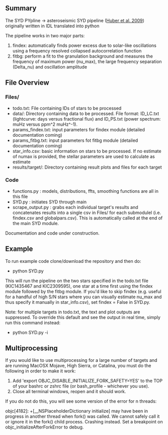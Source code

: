 ## Summary

The SYD PYpline -> asteroseismic SYD pipeline ([Huber et al. 2009](https://ui.adsabs.harvard.edu/abs/2009CoAst.160...74H/abstract)) originally written in IDL translated into python

The pipeline works in two major parts:
1) findex: automatically finds power excess due to solar-like oscillations using a frequency resolved collapsed autocorrelation function
2) fitbg: perform a fit to the granulation background and measures the frequency of maximum power (nu_max), the large frequency separation (Delta_nu) and oscillation amplitude

## File Overview

### Files/
- todo.txt: File containing IDs of stars to be processed 
- data/: Directory containing data to be processed. File format: ID_LC.txt (lightcurve: days versus fractional flux) and ID_PS.txt (power spectrum: muHz versus ppm^2 muHz^-1). 
- params_findex.txt: input parameters for findex module (detailed documentation coming)
- params_fitbg.txt: input parameters fot fitbg module (detailed documentation coming)
- star_info.csv: basic information on stars to be processed. If no estimate of numax is provided, the stellar parameters are used to calculate as estimate
- results/target/: Directory containing result plots and files for each target

### Code
- functions.py : models, distributions, ffts, smoothing functions are all in this file
- SYD.py : initiates SYD through main
- scrape_output.py : grabs each individual target's results and concatenates results into a single csv in Files/ for each submodulel (i.e. findex.csv and globalpars.csv). This is automatically called at the end of the main SYD module.

Documentation and code under construction.

## Example

To run example code clone/download the repository and then do:
- python SYD.py

This will run the pipeline on the two stars specified in the todo.txt file (KIC1435467 and KIC2309595), one star at a time first using the findex module followed by the fitbg module. If you'd like to skip findex (e.g. useful for a handful of high S/N stars where you can visually estimate nu_max and thus specify it manually in star_info.csv), set findex = False in SYD.py. 

Note: for multiple targets in todo.txt, the text and plot outputs are suppressed. To override this default and see the output in real time, simply run this command instead:
- python SYD.py -i

## Multiprocessing

If you would like to use multiprocessing for a large number of targets and are running MacOSX Mojave, High Sierra, or Catalina, you must do the following in order to make it work:
1) Add 'export OBJC_DISABLE_INITIALIZE_FORK_SAFETY=YES' to the TOP of your bashrc or zshrc file (or bash_profile - whichever you use).
2) Close all terminal windows, reopen and it should work.

If you do not do this, you will see some version of the error for n threads:

objc[4182]: +[__NSPlaceholderDictionary initialize] may have been in progress in another thread when fork() was called. We cannot safely call it or ignore it in the fork() child process. Crashing instead. Set a breakpoint on objc_initializeAfterForkError to debug.
